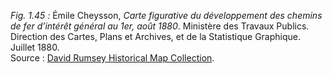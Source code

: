 *Fig. 1.45 :* Émile Cheysson, *Carte figurative du développement des chemins de fer d’intérêt général au 1er, août 1880*. Ministère des Travaux Publics. Direction des Cartes, Plans et Archives, et de la Statistique Graphique. Juillet 1880.  
Source : [David Rumsey Historical Map Collection](https://www.davidrumsey.com/luna/servlet/detail/RUMSEY~8~1~309124~90078959:Carte-Figurative-du-Developpment-de?sort=Pub_List_No_InitialSort%2CPub_Date%2CPub_List_No%2CSeries_No&qvq=q:cheysson%20Carte%20Figurative%20du%20Developpment%20des%20Chemins%20de%20Fer;sort:Pub_List_No_InitialSort%2CPub_Date%2CPub_List_No%2CSeries_No;lc:RUMSEY~8~1&mi=0&trs=1).